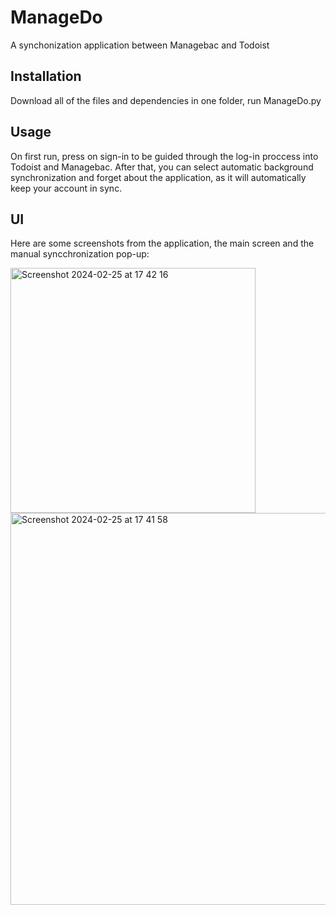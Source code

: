 # ManageDo
A synchonization application between Managebac and Todoist
## Installation
Download all of the files and dependencies in one folder, run ManageDo.py
## Usage
On first run, press on sign-in to be guided through the log-in proccess into Todoist and Managebac. After that, you can select automatic background synchronization and forget about the application, as it will automatically keep your account in sync.
## UI
Here are some screenshots from the application, the main screen and the manual syncchronization pop-up:

<img width="392" alt="Screenshot 2024-02-25 at 17 42 16" src="https://github.com/physics-coder/ManageDo/assets/81472865/b068cace-15f7-4725-9b13-90fed91f0d0d">
<img width="627" alt="Screenshot 2024-02-25 at 17 41 58" src="https://github.com/physics-coder/ManageDo/assets/81472865/f927fe62-0868-4d71-b431-c2411aa8cd3b">
